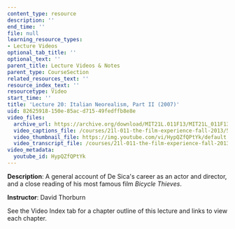 ```yaml
---
content_type: resource
description: ''
end_time: ''
file: null
learning_resource_types:
- Lecture Videos
optional_tab_title: ''
optional_text: ''
parent_title: Lecture Videos & Notes
parent_type: CourseSection
related_resources_text: ''
resource_index_text: ''
resourcetype: Video
start_time: ''
title: 'Lecture 20: Italian Neorealism, Part II (2007)'
uid: 82625918-150e-85ac-d715-49fedffb8e8e
video_files:
  archive_url: https://archive.org/download/MIT21L.011F13/MIT21L_011F13_L20_300k.mp4
  video_captions_file: /courses/21l-011-the-film-experience-fall-2013/53009640d2c8592fb8a7f2e5059ea1e1_HypQZfQPtYk.vtt
  video_thumbnail_file: https://img.youtube.com/vi/HypQZfQPtYk/default.jpg
  video_transcript_file: /courses/21l-011-the-film-experience-fall-2013/28371fba9e3722148972c1d9d3750759_HypQZfQPtYk.pdf
video_metadata:
  youtube_id: HypQZfQPtYk
---
```


**Description**: A general account of De Sica's career as an actor and director, and a close reading of his most famous film _Bicycle Thieves_.

**Instructor**: David Thorburn

See the Video Index tab for a chapter outline of this lecture and links to view each chapter.